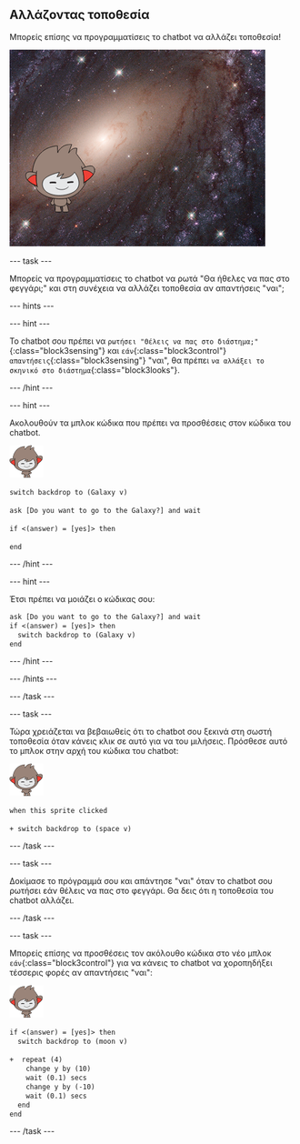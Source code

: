 ## Αλλάζοντας τοποθεσία

Μπορείς επίσης να προγραμματίσεις το chatbot να αλλάζει τοποθεσία!

![Δοκιμάζοντας ένα μεταβαλλόμενο υπόβαθρο](images/chatbot-backdrop-moon.png)

\--- task \---

Μπορείς να προγραμματίσεις το chatbot να ρωτά "Θα ήθελες να πας στο φεγγάρι;" και στη συνέχεια να αλλάζει τοποθεσία αν απαντήσεις "ναι";

\--- hints \---

\--- hint \---

Το chatbot σου πρέπει να `ρωτήσει "Θέλεις να πας στο διάστημα;"`{:class="block3sensing"} και `εάν`{:class="block3control"} `απαντήσεις`{:class="block3sensing"} "ναι", θα πρέπει `να αλλάξει το σκηνικό στο διάστημα`{:class="block3looks"}.

\--- /hint \---

\--- hint \---

Ακολουθούν τα μπλοκ κώδικα που πρέπει να προσθέσεις στον κώδικα του chatbot.

![nano sprite](images/nano-sprite.png)

```blocks3
switch backdrop to (Galaxy v)

ask [Do you want to go to the Galaxy?] and wait

if <(answer) = [yes]> then 

end
```

\--- /hint \---

\--- hint \---

Έτσι πρέπει να μοιάζει ο κώδικας σου:

```blocks3
ask [Do you want to go to the Galaxy?] and wait
if <(answer) = [yes]> then 
  switch backdrop to (Galaxy v)
end
```

\--- /hint \---

\--- /hints \---

\--- /task \---

\--- task \---

Τώρα χρειάζεται να βεβαιωθείς ότι το chatbot σου ξεκινά στη σωστή τοποθεσία όταν κάνεις κλικ σε αυτό για να του μιλήσεις. Πρόσθεσε αυτό το μπλοκ στην αρχή του κώδικα του chatbot:

![nano sprite](images/nano-sprite.png)

```blocks3
when this sprite clicked

+ switch backdrop to (space v)
```

\--- /task \---

\--- task \---

Δοκίμασε το πρόγραμμά σου και απάντησε "ναι" όταν το chatbot σου ρωτήσει εάν θέλεις να πας στο φεγγάρι. Θα δεις ότι η τοποθεσία του chatbot αλλάζει.

\--- /task \---

\--- task \---

Μπορείς επίσης να προσθέσεις τον ακόλουθο κώδικα στο νέο μπλοκ `εάν`{:class="block3control"} για να κάνεις το chatbot να χοροπηδήξει τέσσερις φορές αν απαντήσεις "ναι":

![nano sprite](images/nano-sprite.png)

```blocks3
if <(answer) = [yes]> then 
  switch backdrop to (moon v)

+  repeat (4) 
    change y by (10)
    wait (0.1) secs
    change y by (-10)
    wait (0.1) secs
  end
end
```

\--- /task \---